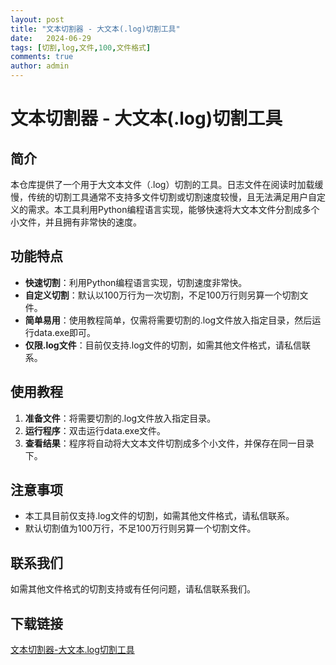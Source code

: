 ```yaml
---
layout: post
title: "文本切割器 - 大文本(.log)切割工具"
date:   2024-06-29
tags: [切割,log,文件,100,文件格式]
comments: true
author: admin
---
```

# 文本切割器 - 大文本(.log)切割工具

## 简介

本仓库提供了一个用于大文本文件（.log）切割的工具。日志文件在阅读时加载缓慢，传统的切割工具通常不支持多文件切割或切割速度较慢，且无法满足用户自定义的需求。本工具利用Python编程语言实现，能够快速将大文本文件分割成多个小文件，并且拥有非常快的速度。

## 功能特点

- **快速切割**：利用Python编程语言实现，切割速度非常快。
- **自定义切割**：默认以100万行为一次切割，不足100万行则另算一个切割文件。
- **简单易用**：使用教程简单，仅需将需要切割的.log文件放入指定目录，然后运行data.exe即可。
- **仅限.log文件**：目前仅支持.log文件的切割，如需其他文件格式，请私信联系。

## 使用教程

1. **准备文件**：将需要切割的.log文件放入指定目录。
2. **运行程序**：双击运行data.exe文件。
3. **查看结果**：程序将自动将大文本文件切割成多个小文件，并保存在同一目录下。

## 注意事项

- 本工具目前仅支持.log文件的切割，如需其他文件格式，请私信联系。
- 默认切割值为100万行，不足100万行则另算一个切割文件。

## 联系我们

如需其他文件格式的切割支持或有任何问题，请私信联系我们。

## 下载链接

[文本切割器-大文本.log切割工具](https://pan.quark.cn/s/c87209c57e1d)